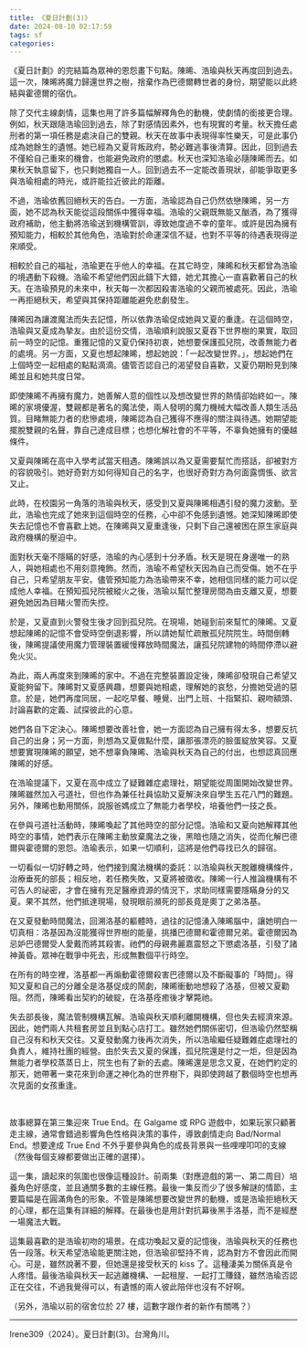 ```yaml
---
title: 《夏日計劃(3)》
date: 2024-08-10 02:17:59
tags: sf
categories:
---
```


《夏日計劃》的完結篇為眾神的恩怨畫下句點。陳晞、浩瑜與秋天再度回到過去。這一次，陳晞將魔力歸還世界之樹，捨棄作為巴德爾轉世者的身份，期望能以此終結與霍德爾的宿仇。

<!--more-->

除了交代主線劇情，這集也用了許多篇幅解釋角色的動機，使劇情的銜接更合理。例如，秋天跟隨浩瑜回到過去，除了對感情因素外，也有現實的考量。秋天擔任處刑者的第一項任務是處決自己的雙親。秋天在故事中表現得率性樂天，可是此事仍成為她餘生的遺憾。她已經為又夏背叛政府，勢必難逃事後清算。因此，回到過去不僅給自己重來的機會，也能避免政府的懲處。秋天也深知浩瑜必隨陳晞而去。如果秋天執意留下，也只剩她獨自一人。回到過去不一定能改善現狀，卻能爭取更多與浩瑜相處的時光，或許能拉近彼此的距離。

不過，浩瑜依舊回絕秋天的告白。一方面，浩瑜認為自己仍然依戀陳晞，另一方面，她不認為秋天能從這段關係中獲得幸福。浩瑜的父親既無能又酗酒，為了獲得政府補助，他主動將浩瑜送到機構管訓，導致她度過不幸的童年。或許是因為擁有預知能力，相較於其他角色，浩瑜對於命運深信不疑，也對不平等的待遇表現得逆來順受。

相較於自己的福祉，浩瑜更在乎他人的幸福。在其它時空，陳晞和秋天都曾為浩瑜的境遇動下殺機。浩瑜不希望他們因此鑄下大錯，她尤其擔心一直喜歡著自己的秋天。在浩瑜預見的未來中，秋天每一次都因殺害浩瑜的父親而被處死。因此，浩瑜一再拒絕秋天，希望與其保持距離能避免悲劇發生。

陳晞因為讓渡魔法而失去記憶，所以依靠浩瑜促成她與又夏的重逢。在這個時空，浩瑜與又夏成為摯友。由於這份交情，浩瑜順利說服又夏吞下世界樹的果實，取回前一時空的記憶。重獲記憶的又夏仍保持初衷，她想要保護孤兒院，改善無能力者的處境。另一方面，又夏也想起陳晞，想起她說：「一起改變世界。」，想起她們在上個時空一起相處的點點滴滴。儘管否認自己的渴望發自喜歡，又夏仍期盼見到陳晞並且和她共度日常。

即使陳晞不再擁有魔力，她善解人意的個性以及想改變世界的熱情卻始終如一。陳晞的家境優渥，雙親都是著名的魔法使，兩人發明的魔力機械大幅改善人類生活品質。目睹無能力者的悲慘處境，陳晞認為自己獲得不應得的關注與待遇。她期望能擺脫雙親的名聲，靠自己達成目標；也想化解社會的不平等，不辜負她擁有的優越條件。

又夏與陳晞在高中入學考試當天相遇。陳晞誤以為又夏需要幫忙而搭話，卻被對方的容貌吸引。她好奇對方如何得知自己的名字，也很好奇對方為何面露惆悵、欲言又止。

此時，在校園另一角落的浩瑜與秋天，感受到又夏與陳晞相遇引發的魔力波動。至此，浩瑜也完成了她來到這個時空的任務，心中卻不免感到遺憾。她深知陳晞即使失去記憶也不會喜歡上她。在陳晞與又夏重逢後，只剩下自己還被困在原生家庭與政府機構的壓迫中。

面對秋天毫不隱瞞的好感，浩瑜的內心感到十分矛盾。秋天是現在身邊唯一的熟人，與她相處也不用刻意掩飾。然而，浩瑜不希望秋天因為自己而受傷。她不在乎自己，只希望朋友平安。儘管預知能力為浩瑜帶來不幸，她相信同樣的能力可以促成他人幸福。在預知孤兒院被縱火之後，浩瑜以幫忙整理房間為由支離又夏，想要避免她因為目睹火警而失控。

於是，又夏直到火警發生後才回到孤兒院。在現場，她碰到前來幫忙的陳晞。又夏想起陳晞的記憶不會受時空倒退影響，所以請她幫忙疏散孤兒院院生。時間倒轉後，陳晞提議使用魔力管理裝置緩慢釋放時間魔法，讓孤兒院建物的時間停滯以避免火災。

為此，兩人再度來到陳晞的家中。不過在完整裝置設定後，陳晞卻發現自己希望又夏能夠留下。陳晞對又夏感興趣，想要與她相處，理解她的哀愁，分擔她受過的惡意。於是，她們再度同居，一起吃早餐、睡覺、出門上班、十指緊扣、親吻額頭、討論喜歡的定義、試探彼此的心意。

她們各自下定決心。陳晞想要改善社會，她一方面認為自己擁有得太多，想要反抗自己的出身；另一方面，則想為又夏做點什麼，讓那張漂亮的臉蛋綻放笑容。又夏想要實現陳晞的願望，她不想辜負陳晞、浩瑜與秋天為自己的付出，也想認真回應陳晞的好感。

在浩瑜提議下，又夏在高中成立了疑難雜症處理社，期望能從周圍開始改變世界。陳晞雖然加入弓道社，但也作為兼任社員協助又夏解決來自學生五花八門的難題。另外，陳晞也動用關係，說服爸媽成立了無能力者學校，培養他們一技之長。

在參與弓道社活動時，陳晞喚起了其他時空的部分記憶。浩瑜和又夏向她解釋其他時空的事情，她們表示在陳晞主動放棄魔法之後，黑暗也隨之消失，從而化解巴德爾與霍德爾的恩怨。浩瑜表示，如果一切順利，這將是他們尋找已久的歸宿。

一切看似一切好轉之時，他們接到魔法機構的委託：以浩瑜與秋天脫離機構條件，治療垂死的部長；相反地，若任務失敗，又夏將被徵收。陳晞一行人推論機構有不可告人的祕密，才會在擁有充足醫療資源的情況下，求助同樣需要隱瞞身分的又夏。果不其然，他們抵達現場，發現眼前瀕死的部長竟是奧丁之弟洛基。

在又夏發動時間魔法，回溯洛基的軀體時，過往的記憶湧入陳晞腦中，讓她明白一切真相：洛基因為沒能獲得世界樹的能量，挑播巴德爾和霍德爾兄弟。霍德爾因為忌妒巴德爾受人愛戴而將其殺害。祂們的母親弗麗嘉震怒之下懲處洛基，引發了諸神黃昏。眾神在戰爭中死去，形成無數個平行時空。

在所有的時空裡，洛基都一再煽動霍德爾殺害巴德爾以及不斷礙事的「時間」。得知又夏和自己的分離全是洛基促成的鬧劇，陳晞衝動地想殺了洛基，但被又夏勸阻。然而，陳晞看出契約的破綻，在洛基痊癒後才擊斃祂。

失去部長後，魔法管制機構瓦解。浩瑜與秋天順利離開機構，但也失去經濟來源。因此，她們兩人共租套房並且到點心店打工。雖然她們關係密切，但浩瑜仍然堅稱自己沒有和秋天交往。又夏發動魔力後再次消失，所以浩瑜繼任疑難雜症處理社的負責人，維持社團的經營。由於失去又夏的保護，孤兒院還是付之一炬，但是因為無能力者學校蒸蒸日上，院生也有了新的去處。陳晞還是思念又夏，在她們約定的那天，她帶著一束花來到命運之神化為的世界樹下，與即使跨越了數個時空也想再次見面的女孩重逢。

<br/> 

故事總算在第三集迎來 True End。在 Galgame 或 RPG 遊戲中，如果玩家只顧著走主線，通常會錯過影響角色性格與決策的事件，導致劇情走向 Bad/Normal End。想要達成 True End 不外乎要參與角色的成長背景與一些哩哩叩叩的支線（然後每個支線都要做出正確的選擇）。

這一集，讀起來的氛圍也很像這種設計。前兩集（對應遊戲的第一、第二周目）培養角色好感度，並且通關多數的主線任務。最後一集反而少了很多解謎的情節，主要篇幅是在圓滿角色的形象。不管是陳晞想要改變世界的動機，或是浩瑜拒絕秋天的心理，都在這集有詳細的解釋。在最後也是用計對抗幕後黑手洛基，而不是經歷一場魔法大戰。

這集最喜歡的是浩瑜初吻的場景。在成功喚起又夏的記憶後，浩瑜與秋天的任務也告一段落。秋天希望浩瑜能更關注她，但浩瑜卻堅持不肯，認為對方不會因此而開心。可是，雖然說著不要，但她還是接受秋天的 kiss 了。這種淒美ㄉ關係真是令人疼惜。最後浩瑜與秋天一起逃離機構、一起租屋、一起打工賺錢，雖然浩瑜否認正在交往，不過我覺得可以，有遺憾的兩人彼此陪伴也沒有不好啊。

（另外，浩瑜以前的宿舍位於 27 樓，這數字跟作者的新作有關嗎？）

---
Irene309（2024）。夏日計劃(3)。台灣角川。
